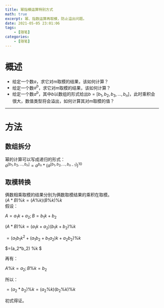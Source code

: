 ```yaml
---
title: 幂指模运算特别方式
math: true
excerpt: 幂、指数运算再取模，防止溢出问题。
date: 2021-05-05 23:01:06
tags:
    - [随笔]
categories:
    - [随笔]
---
```

# 概述
* 给定一个数$a$，求它对$m$取模的结果，该如何计算？
* 给定一个数$a^b$，求它对$m$取模的结果，该如何计算？
* 给定一个数$a^{b}$，其中$b$以数组的形式给出$b=[b_1,b_2,b_3,...,b_n]$，此时乘积会很大，数值类型将会溢出，如何计算其对$m$取模的值？

***

# 方法
## 数组拆分
幂的计算可以写成递归的形式：   
$a^{[b_1,b_2,...,b_n]}=a^{b_n}*{(a^{[b_1,b_2,...,b_{n-1}]})}^{10}$

## 取模转换
俩数相乘取模的结果分别为俩数取模结果的乘积在取模。   
$(A * B) \% k = (A \% k)(B \% k) \% k$   
假设：   

$A = a_1k+a_2;B = b_1k+b_2$   

$(A*B) \% k = (a_1k+a_2)(b_1k+b_2) \% k$   

$=(a_1b_1k^2+(a_1b_2+b_1a_2)k+a_2b_2) \% k$   

$=(a_2*b_2) \%k $   

再有：   

$A \% k = a_2; B \% k = b_2$

所以：   

$=(a_2*b_2) \% k = (a_2 \% k)(b_2 \% k) \% k$   

初式得证。


